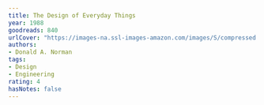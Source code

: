 ```yaml
---
title: The Design of Everyday Things
year: 1988
goodreads: 840
urlCover: "https://images-na.ssl-images-amazon.com/images/S/compressed.photo.goodreads.com/books/1442460745i/840.jpg"
authors:
- Donald A. Norman
tags:
- Design
- Engineering
rating: 4
hasNotes: false
---
```

